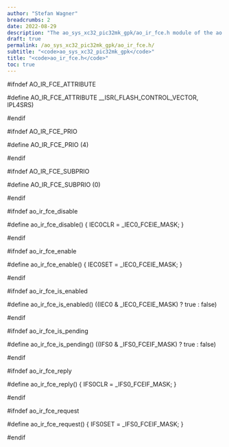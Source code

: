 ```yaml
---
author: "Stefan Wagner"
breadcrumbs: 2
date: 2022-08-29
description: "The ao_sys_xc32_pic32mk_gpk/ao_ir_fce.h module of the ao real-time operating system."
draft: true
permalink: /ao_sys_xc32_pic32mk_gpk/ao_ir_fce.h/ 
subtitle: "<code>ao_sys_xc32_pic32mk_gpk</code>"
title: "<code>ao_ir_fce.h</code>"
toc: true
---
```


#ifndef AO_IR_FCE_ATTRIBUTE

#define AO_IR_FCE_ATTRIBUTE     __ISR(_FLASH_CONTROL_VECTOR, IPL4SRS)

#endif

#ifndef AO_IR_FCE_PRIO

#define AO_IR_FCE_PRIO          (4)

#endif

#ifndef AO_IR_FCE_SUBPRIO

#define AO_IR_FCE_SUBPRIO       (0)

#endif

#ifndef ao_ir_fce_disable

#define ao_ir_fce_disable()     { IEC0CLR = _IEC0_FCEIE_MASK; }

#endif

#ifndef ao_ir_fce_enable

#define ao_ir_fce_enable()      { IEC0SET = _IEC0_FCEIE_MASK; }

#endif

#ifndef ao_ir_fce_is_enabled

#define ao_ir_fce_is_enabled()  ((IEC0 & _IEC0_FCEIE_MASK) ? true : false)

#endif

#ifndef ao_ir_fce_is_pending

#define ao_ir_fce_is_pending()  ((IFS0 & _IFS0_FCEIF_MASK) ? true : false)

#endif

#ifndef ao_ir_fce_reply

#define ao_ir_fce_reply()       { IFS0CLR = _IFS0_FCEIF_MASK; }

#endif

#ifndef ao_ir_fce_request

#define ao_ir_fce_request()     { IFS0SET = _IFS0_FCEIF_MASK; }

#endif

